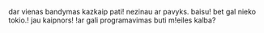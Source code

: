 dar vienas bandymas kazkaip pati!
nezinau ar pavyks. baisu!
bet gal nieko tokio.!
jau kaipnors!
!ar gali programavimas buti m!eiles kalba?
